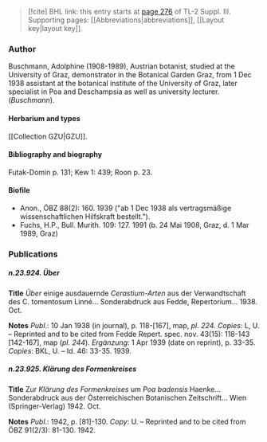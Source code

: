 > [!cite] BHL link: this entry starts at [page 276](https://www.biodiversitylibrary.org/item/103861#page/286/mode/1up) of TL-2 Suppl. III.
> Supporting pages: [[Abbreviations|abbreviations]], [[Layout key|layout key]].

### Author

Buschmann, Adolphine (1908-1989), Austrian botanist, studied at the University of Graz, demonstrator in the Botanical Garden Graz, from 1 Dec 1938 assistant at the botanical institute of the University of Graz, later specialist in Poa and Deschampsia as well as university lecturer. (*Buschmann*).

#### Herbarium and types

[[Collection GZU|GZU]].

#### Bibliography and biography

Futak-Domin p. 131; Kew 1: 439; Roon p. 23.

#### Biofile

- Anon., ÖBZ 88(2): 160. 1939 ("ab 1 Dec 1938 als vertragsmäßige wissenschaftlichen Hilfskraft bestellt.").
- Fuchs, H.P., Bull. Murith. 109: 127. 1991 (b. 24 Mai 1908, Graz, d. 1 Mar 1989, Graz)

### Publications

##### n.23.924. Über

**Title**
*Über* einige ausdauernde *Cerastium-Arten* aus der Verwandtschaft des C. tomentosum Linné... Sonderabdruck aus Fedde, Repertorium... 1938. Oct.

**Notes**
*Publ*.: 10 Jan 1938 (in journal), p. 118-\[167\], map, *pl. 224.* *Copies*: L, U. – Reprinted and to be cited from Fedde Repert. spec. nov. 43(15): 118-143 \[142-167\], map (*pl. 244*).
*Ergänzung*: 1 Apr 1939 (date on reprint), p. 33-35. *Copies*: BKL, U. – Id. 46: 33-35. 1939.

##### n.23.925. Klärung des Formenkreises

**Title**
Zur *Klärung des Formenkreises* um *Poa badensis* Haenke... Sonderabdruck aus der Österreichischen Botanischen Zeitschrift... Wien (Springer-Verlag) 1942. Oct.

**Notes**
*Publ*.: 1942, p. \[81\]-130. *Copy*: U. – Reprinted and to be cited from ÖBZ 91(2/3): 81-130. 1942.

